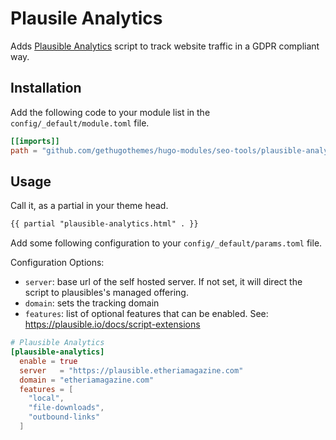 # Plausile Analytics

Adds [Plausible Analytics](https://plausible.io) script to
track website traffic in a GDPR compliant way.

## Installation

Add the following code to your module list in the `config/_default/module.toml` file.

```toml
[[imports]]
path = "github.com/gethugothemes/hugo-modules/seo-tools/plausible-analytics"
```

## Usage

Call it, as a partial in your theme head.

```html
{{ partial "plausible-analytics.html" . }}
```

Add some following configuration to your `config/_default/params.toml` file.

Configuration Options:
  - `server`: base url of the self hosted server. If not set, it will direct the script to plausibles's managed offering.
  - `domain`: sets the tracking domain
  - `features`: list of optional features that can be enabled. See: https://plausible.io/docs/script-extensions

```toml
# Plausible Analytics
[plausible-analytics]
  enable = true
  server   = "https://plausible.etheriamagazine.com"
  domain = "etheriamagazine.com"
  features = [
    "local",
    "file-downloads",
    "outbound-links"
  ]
```
